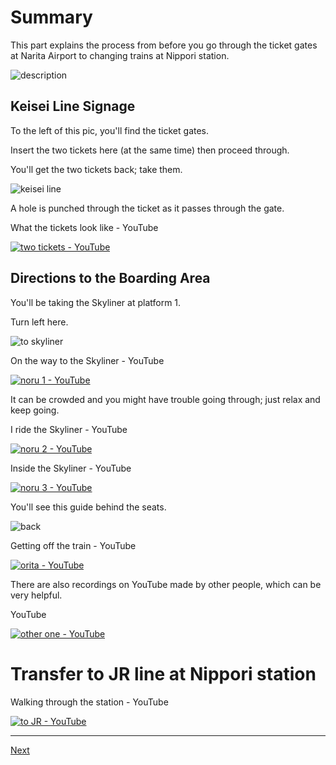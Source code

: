 # Summary

This part explains the process from before you go through the ticket gates at Narita Airport to changing trains at Nippori station.

![description](https://user-images.githubusercontent.com/56988/221202620-f2dbbebf-ac4d-4b6d-82be-d748119ac95b.png)

## Keisei Line Signage

To the left of this pic, you'll find the ticket gates.

Insert the two tickets here (at the same time) then proceed through.

You'll get the two tickets back; take them.

![keisei line](https://user-images.githubusercontent.com/56988/221201486-168bec28-d78e-4837-8839-651ccc613390.jpg)

A hole is punched through the ticket as it passes through the gate.

What the tickets look like - YouTube

[![two tickets - YouTube](http://img.youtube.com/vi/8AeG43X9jkU/0.jpg)](https://www.youtube.com/watch?v=8AeG43X9jkU)

## Directions to the Boarding Area

You'll be taking the Skyliner at platform 1.

Turn left here.

![to skyliner](https://user-images.githubusercontent.com/56988/221203160-354e9a6a-8b95-4e96-95a4-0662d41069c9.jpg)

On the way to the Skyliner - YouTube

[![noru 1 - YouTube](http://img.youtube.com/vi/Bgto2wu3j2U/0.jpg)](https://www.youtube.com/watch?v=Bgto2wu3j2U)

It can be crowded and you might have trouble going through; just relax and keep going.

I ride the Skyliner - YouTube

[![noru 2 - YouTube](http://img.youtube.com/vi/2ytlxFC0YeQ/0.jpg)](https://www.youtube.com/watch?v=2ytlxFC0YeQ)

Inside the Skyliner - YouTube

[![noru 3 - YouTube](http://img.youtube.com/vi/tYVPUYMNnLI/0.jpg)](https://www.youtube.com/watch?v=tYVPUYMNnLI)

You'll see this guide behind the seats.

![back](https://user-images.githubusercontent.com/56988/221211025-70335338-976b-4a22-a6cf-eed6188c979b.jpg)

Getting off the train - YouTube

[![orita - YouTube](http://img.youtube.com/vi/XUORBrJdoL8/0.jpg)](https://www.youtube.com/watch?v=XUORBrJdoL8)

There are also recordings on YouTube made by other people, which can be very helpful.

YouTube

[![other one - YouTube](http://img.youtube.com/vi/-k9UXmWWUB0/0.jpg)](https://m.youtube.com/watch?v=-k9UXmWWUB0)

# Transfer to JR line at Nippori station

Walking through the station - YouTube

[![to JR - YouTube](http://img.youtube.com/vi/M_wAj3lASIs/0.jpg)](https://www.youtube.com/watch?v=M_wAj3lASIs)

---

[Next](3.md)
